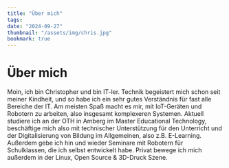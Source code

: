 ```yaml
---
title: "Über mich"
tags:
date: "2024-09-27"
thumbnail: "/assets/img/chris.jpg"
bookmark: true
---
```


# Über mich

Moin, ich bin Christopher und bin IT-ler. Technik begeistert mich schon seit meiner Kindheit, und so habe ich ein sehr gutes Verständnis für fast alle Bereiche der IT. Am meisten Spaß macht es mir, mit IoT-Geräten und Robotern zu arbeiten, also insgesamt komplexeren Systemen. Aktuell studiere ich an der OTH in Amberg im Master Educational Technology, beschäftige mich also mit technischer Unterstützung für den Unterricht und der Digitalisierung von Bildung im Allgemeinen, also z.B. E-Learning. Außerdem gebe ich hin und wieder Seminare mit Robotern für Schulklassen, die ich selbst entwickelt habe. Privat bewege ich mich außerdem in der Linux, Open Source & 3D-Druck Szene.